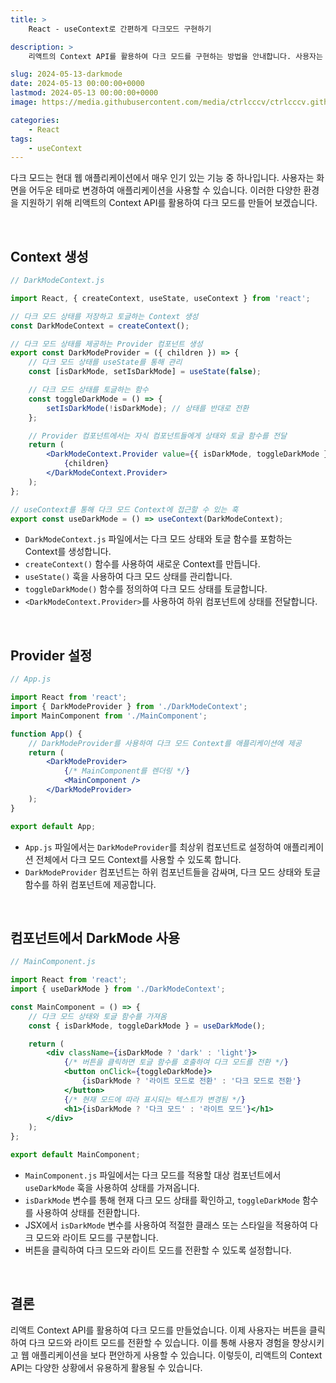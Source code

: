 ```yaml
---
title: >  
    React - useContext로 간편하게 다크모드 구현하기

description: >  
    리액트의 Context API를 활용하여 다크 모드를 구현하는 방법을 안내합니다. 사용자는 버튼을 클릭하여 테마를 라이트 모드와 다크 모드로 전환할 수 있습니다. 

slug: 2024-05-13-darkmode
date: 2024-05-13 00:00:00+0000
lastmod: 2024-05-13 00:00:00+0000
image: https://media.githubusercontent.com/media/ctrlcccv/ctrlcccv.github.io/master/assets/img/post/2024-05-13-darkmode.webp

categories:
    - React
tags:
    - useContext
---
```

다크 모드는 현대 웹 애플리케이션에서 매우 인기 있는 기능 중 하나입니다. 사용자는 화면을 어두운 테마로 변경하여 애플리케이션을 사용할 수 있습니다. 이러한 다양한 환경을 지원하기 위해 리액트의 Context API를 활용하여 다크 모드를 만들어 보겠습니다.   


<div class="ads_wrap">
<ins class="adsbygoogle"
     style="display:block; text-align:center;"
     data-ad-layout="in-article"
     data-ad-format="fluid"
     data-ad-client="ca-pub-8535540836842352"
     data-ad-slot="2974559225"></ins>
<script>
     (adsbygoogle = window.adsbygoogle || []).push({});
</script>
</div>

<br>

## Context 생성

```jsx
// DarkModeContext.js

import React, { createContext, useState, useContext } from 'react';

// 다크 모드 상태를 저장하고 토글하는 Context 생성
const DarkModeContext = createContext();

// 다크 모드 상태를 제공하는 Provider 컴포넌트 생성
export const DarkModeProvider = ({ children }) => {
    // 다크 모드 상태를 useState를 통해 관리
    const [isDarkMode, setIsDarkMode] = useState(false);

    // 다크 모드 상태를 토글하는 함수
    const toggleDarkMode = () => {
        setIsDarkMode(!isDarkMode); // 상태를 반대로 전환
    };

    // Provider 컴포넌트에서는 자식 컴포넌트들에게 상태와 토글 함수를 전달
    return (
        <DarkModeContext.Provider value={{ isDarkMode, toggleDarkMode }}>
            {children}
        </DarkModeContext.Provider>
    );
};

// useContext를 통해 다크 모드 Context에 접근할 수 있는 훅
export const useDarkMode = () => useContext(DarkModeContext);
```

- `DarkModeContext.js` 파일에서는 다크 모드 상태와 토글 함수를 포함하는 Context를 생성합니다.
- `createContext()` 함수를 사용하여 새로운 Context를 만듭니다.
- `useState()` 훅을 사용하여 다크 모드 상태를 관리합니다.
- `toggleDarkMode()` 함수를 정의하여 다크 모드 상태를 토글합니다.
- `<DarkModeContext.Provider>`를 사용하여 하위 컴포넌트에 상태를 전달합니다.

<br>

## Provider 설정

```jsx
// App.js

import React from 'react';
import { DarkModeProvider } from './DarkModeContext';
import MainComponent from './MainComponent';

function App() {
    // DarkModeProvider를 사용하여 다크 모드 Context를 애플리케이션에 제공
    return (
        <DarkModeProvider>
            {/* MainComponent를 렌더링 */}
            <MainComponent />
        </DarkModeProvider>
    );
}

export default App;
```
- `App.js` 파일에서는 `DarkModeProvider`를 최상위 컴포넌트로 설정하여 애플리케이션 전체에서 다크 모드 Context를 사용할 수 있도록 합니다.
- `DarkModeProvider` 컴포넌트는 하위 컴포넌트들을 감싸며, 다크 모드 상태와 토글 함수를 하위 컴포넌트에 제공합니다.


<div class="ads_wrap">
<ins class="adsbygoogle"
     style="display:block; text-align:center;"
     data-ad-layout="in-article"
     data-ad-format="fluid"
     data-ad-client="ca-pub-8535540836842352"
     data-ad-slot="2974559225"></ins>
<script>
     (adsbygoogle = window.adsbygoogle || []).push({});
</script>
</div>

<br>

## 컴포넌트에서 DarkMode 사용
```jsx
// MainComponent.js

import React from 'react';
import { useDarkMode } from './DarkModeContext';

const MainComponent = () => {
    // 다크 모드 상태와 토글 함수를 가져옴
    const { isDarkMode, toggleDarkMode } = useDarkMode();

    return (
        <div className={isDarkMode ? 'dark' : 'light'}>
            {/* 버튼을 클릭하면 토글 함수를 호출하여 다크 모드를 전환 */}
            <button onClick={toggleDarkMode}>
                {isDarkMode ? '라이트 모드로 전환' : '다크 모드로 전환'}
            </button>
            {/* 현재 모드에 따라 표시되는 텍스트가 변경됨 */}
            <h1>{isDarkMode ? '다크 모드' : '라이트 모드'}</h1>
        </div>
    );
};

export default MainComponent;
```
- `MainComponent.js` 파일에서는 다크 모드를 적용할 대상 컴포넌트에서 `useDarkMode` 훅을 사용하여 상태를 가져옵니다.
- `isDarkMode` 변수를 통해 현재 다크 모드 상태를 확인하고, `toggleDarkMode` 함수를 사용하여 상태를 전환합니다.
- JSX에서 `isDarkMode` 변수를 사용하여 적절한 클래스 또는 스타일을 적용하여 다크 모드와 라이트 모드를 구분합니다.
- 버튼을 클릭하여 다크 모드와 라이트 모드를 전환할 수 있도록 설정합니다.

<br>

## 결론
리액트 Context API를 활용하여 다크 모드를 만들었습니다. 이제 사용자는 버튼을 클릭하여 다크 모드와 라이트 모드를 전환할 수 있습니다. 이를 통해 사용자 경험을 향상시키고 웹 애플리케이션을 보다 편안하게 사용할 수 있습니다. 이렇듯이, 리액트의 Context API는 다양한 상황에서 유용하게 활용될 수 있습니다.   
